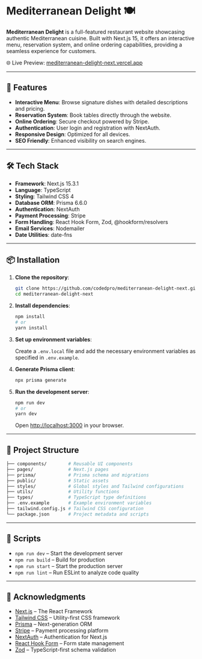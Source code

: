 # Mediterranean Delight 🍽️

**Mediterranean Delight** is a full-featured restaurant website showcasing authentic Mediterranean cuisine. Built with Next.js 15, it offers an interactive menu, reservation system, and online ordering capabilities, providing a seamless experience for customers.

🌐 Live Preview: [mediterranean-delight-next.vercel.app](https://mediterranean-delight-next.vercel.app/)

---

## 🚀 Features

- **Interactive Menu**: Browse signature dishes with detailed descriptions and pricing.
- **Reservation System**: Book tables directly through the website.
- **Online Ordering**: Secure checkout powered by Stripe.
- **Authentication**: User login and registration with NextAuth.
- **Responsive Design**: Optimized for all devices.
- **SEO Friendly**: Enhanced visibility on search engines.

---

## 🛠️ Tech Stack

- **Framework**: Next.js 15.3.1
- **Language**: TypeScript
- **Styling**: Tailwind CSS 4
- **Database ORM**: Prisma 6.6.0
- **Authentication**: NextAuth
- **Payment Processing**: Stripe
- **Form Handling**: React Hook Form, Zod, @hookform/resolvers
- **Email Services**: Nodemailer
- **Date Utilities**: date-fns

---

## 📦 Installation

1. **Clone the repository**:

   ```bash
   git clone https://github.com/codedpro/mediterranean-delight-next.git
   cd mediterranean-delight-next
   ```

2. **Install dependencies**:

   ```bash
   npm install
   # or
   yarn install
   ```

3. **Set up environment variables**:

   Create a `.env.local` file and add the necessary environment variables as specified in `.env.example`.

4. **Generate Prisma client**:

   ```bash
   npx prisma generate
   ```

5. **Run the development server**:

   ```bash
   npm run dev
   # or
   yarn dev
   ```

   Open [http://localhost:3000](http://localhost:3000) in your browser.

---

## 📁 Project Structure

```bash
├── components/        # Reusable UI components
├── pages/             # Next.js pages
├── prisma/            # Prisma schema and migrations
├── public/            # Static assets
├── styles/            # Global styles and Tailwind configurations
├── utils/             # Utility functions
├── types/             # TypeScript type definitions
├── .env.example       # Example environment variables
├── tailwind.config.js # Tailwind CSS configuration
└── package.json       # Project metadata and scripts
```

---

## 🧪 Scripts

- `npm run dev` – Start the development server
- `npm run build` – Build for production
- `npm run start` – Start the production server
- `npm run lint` – Run ESLint to analyze code quality

---

## 🙌 Acknowledgments

- [Next.js](https://nextjs.org/) – The React Framework
- [Tailwind CSS](https://tailwindcss.com/) – Utility-first CSS framework
- [Prisma](https://www.prisma.io/) – Next-generation ORM
- [Stripe](https://stripe.com/) – Payment processing platform
- [NextAuth](https://next-auth.js.org/) – Authentication for Next.js
- [React Hook Form](https://react-hook-form.com/) – Form state management
- [Zod](https://zod.dev/) – TypeScript-first schema validation

